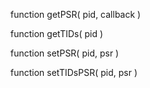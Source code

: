 function getPSR( pid, callback ) 

function getTIDs( pid ) 

function setPSR( pid, psr )

function setTIDsPSR( pid, psr )
